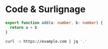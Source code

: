 # Code & Surlignage

```ts
export function add(a: number, b: number) {
  return a + b
}
```

```bash
curl -s https://example.com | jq '.'
```
